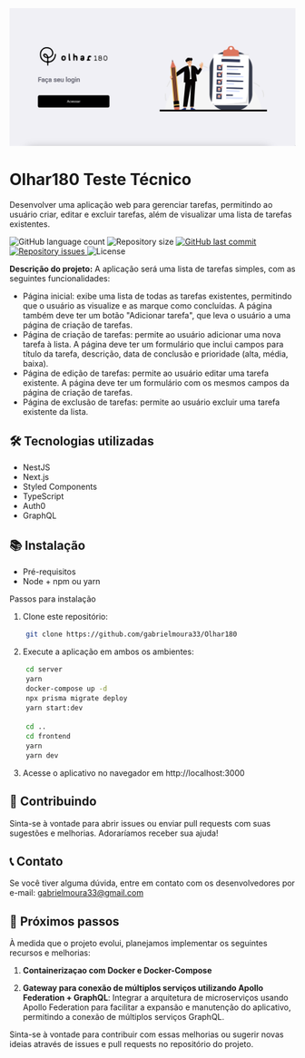 <p align="center">
     <img src="./Design/preview.png" />
</p>

# Olhar180 Teste Técnico
Desenvolver uma aplicação web para gerenciar tarefas, permitindo ao usuário criar, editar e excluir tarefas, além de visualizar uma lista de tarefas existentes.
<p>
  <img alt="GitHub language count" src="https://img.shields.io/github/languages/count/gabrielmoura33/Olhar180">

  <img alt="Repository size" src="https://img.shields.io/github/repo-size/gabrielmoura33/Olhar180">
  
  <a href="https://github.com/WallysonGalvao/rocketseat-gobarber/commits/master">
    <img alt="GitHub last commit" src="https://img.shields.io/github/last-commit/gabrielmoura33/Olhar180">
  </a>

  <a href="https://github.com/WallysonGalvao/rocketseat-gobarber/issues">
    <img alt="Repository issues" src="https://img.shields.io/github/issues/gabrielmoura33/Olhar180">
  </a>

  <img alt="License" src="https://img.shields.io/badge/license-MIT-brightgreen">
</p>


**Descrição do projeto:**
A aplicação será uma lista de tarefas simples, com as seguintes funcionalidades:
- Página inicial: exibe uma lista de todas as tarefas existentes, permitindo que o usuário as visualize e as marque como concluídas. A página também deve ter um botão "Adicionar tarefa", que leva o usuário a uma página de criação de tarefas.
- Página de criação de tarefas: permite ao usuário adicionar uma nova tarefa à lista. A página deve ter um formulário que inclui campos para título da tarefa, descrição, data de conclusão e prioridade (alta, média, baixa).
- Página de edição de tarefas: permite ao usuário editar uma tarefa existente. A página deve ter um formulário com os mesmos campos da página de criação de tarefas.
- Página de exclusão de tarefas: permite ao usuário excluir uma tarefa existente da lista.

## 🛠️ Tecnologias utilizadas
- NestJS
- Next.js
- Styled Components
- TypeScript
- Auth0
- GraphQL

## 📚 Instalação
- Pré-requisitos
- Node + npm ou yarn

Passos para instalação
1. Clone este repositório:
```bash 
    git clone https://github.com/gabrielmoura33/Olhar180
```

2. Execute a aplicação em ambos os ambientes:
```bash 
    cd server
    yarn    
    docker-compose up -d
    npx prisma migrate deploy
    yarn start:dev

    cd ..
    cd frontend
    yarn
    yarn dev
```
   

3. Acesse o aplicativo no navegador em http://localhost:3000

## 🤝 Contribuindo
Sinta-se à vontade para abrir issues ou enviar pull requests com suas sugestões e melhorias. Adoraríamos receber sua ajuda!

## 📞 Contato
Se você tiver alguma dúvida, entre em contato com os desenvolvedores por e-mail: gabrielmoura33@gmail.com

## 🎯 Próximos passos
À medida que o projeto evolui, planejamos implementar os seguintes recursos e melhorias:

1. **Containerizaçao com Docker e Docker-Compose**

2. **Gateway para conexão de múltiplos serviços utilizando Apollo Federation + GraphQL**: Integrar a arquitetura de microserviços usando Apollo Federation para facilitar a expansão e manutenção do aplicativo, permitindo a conexão de múltiplos serviços GraphQL.

Sinta-se à vontade para contribuir com essas melhorias ou sugerir novas ideias através de issues e pull requests no repositório do projeto.
